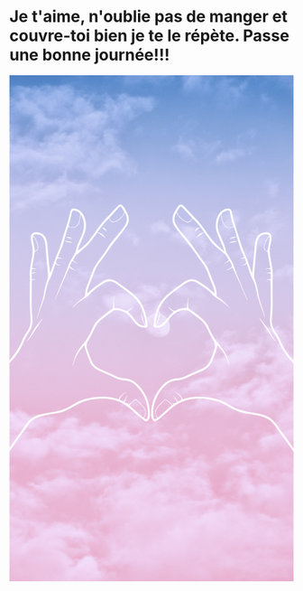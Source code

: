 # Je t'aime, n'oublie pas de manger et couvre-toi bien je te le répète. Passe une bonne journée!!!


![image](https://github.com/AbdelTheGoat/PHOTO/blob/main/Design%20sans%20titre.png?raw=true)
